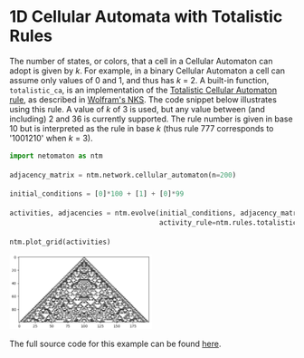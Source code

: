 # 1D Cellular Automata with Totalistic Rules

The number of states, or colors, that a cell in a Cellular Automaton can adopt is given by _k_. For example, in a binary Cellular Automaton a cell can
assume only values of 0 and 1, and thus has _k_ = 2. A built-in function, `totalistic_ca`,
is an implementation of the [Totalistic Cellular Automaton rule](http://mathworld.wolfram.com/TotalisticCellularAutomaton.html),
as described in [Wolfram's NKS](https://www.wolframscience.com/nks/). The code snippet below illustrates using this rule.
A value of _k_ of 3 is used, but any value between (and including) 2 and 36 is currently supported. The rule number is
given in base 10 but is interpreted as the rule in base _k_ (thus rule 777 corresponds to '1001210' when _k_ = 3).

```python
import netomaton as ntm

adjacency_matrix = ntm.network.cellular_automaton(n=200)

initial_conditions = [0]*100 + [1] + [0]*99

activities, adjacencies = ntm.evolve(initial_conditions, adjacency_matrix, timesteps=100,
                                     activity_rule=ntm.rules.totalistic_ca(k=3, rule=777))

ntm.plot_grid(activities)
```

<img src="../../resources/tot3_rule777.png" width="50%"/>

The full source code for this example can be found [here](totalistic_ca_demo.py).
